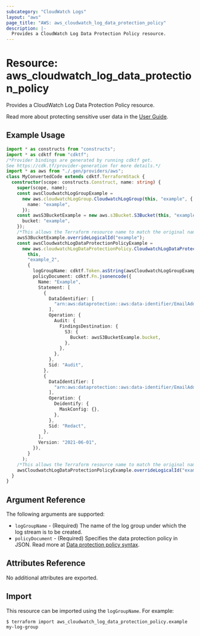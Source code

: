 ```yaml
---
subcategory: "CloudWatch Logs"
layout: "aws"
page_title: "AWS: aws_cloudwatch_log_data_protection_policy"
description: |-
  Provides a CloudWatch Log Data Protection Policy resource.
---
```


# Resource: aws_cloudwatch_log_data_protection_policy

Provides a CloudWatch Log Data Protection Policy resource.

Read more about protecting sensitive user data in the [User Guide](https://docs.aws.amazon.com/AmazonCloudWatch/latest/logs/mask-sensitive-log-data.html).

## Example Usage

```typescript
import * as constructs from "constructs";
import * as cdktf from "cdktf";
/*Provider bindings are generated by running cdktf get.
See https://cdk.tf/provider-generation for more details.*/
import * as aws from "./.gen/providers/aws";
class MyConvertedCode extends cdktf.TerraformStack {
  constructor(scope: constructs.Construct, name: string) {
    super(scope, name);
    const awsCloudwatchLogGroupExample =
      new aws.cloudwatchLogGroup.CloudwatchLogGroup(this, "example", {
        name: "example",
      });
    const awsS3BucketExample = new aws.s3Bucket.S3Bucket(this, "example_1", {
      bucket: "example",
    });
    /*This allows the Terraform resource name to match the original name. You can remove the call if you don't need them to match.*/
    awsS3BucketExample.overrideLogicalId("example");
    const awsCloudwatchLogDataProtectionPolicyExample =
      new aws.cloudwatchLogDataProtectionPolicy.CloudwatchLogDataProtectionPolicy(
        this,
        "example_2",
        {
          logGroupName: cdktf.Token.asString(awsCloudwatchLogGroupExample.name),
          policyDocument: cdktf.Fn.jsonencode({
            Name: "Example",
            Statement: [
              {
                DataIdentifier: [
                  "arn:aws:dataprotection::aws:data-identifier/EmailAddress",
                ],
                Operation: {
                  Audit: {
                    FindingsDestination: {
                      S3: {
                        Bucket: awsS3BucketExample.bucket,
                      },
                    },
                  },
                },
                Sid: "Audit",
              },
              {
                DataIdentifier: [
                  "arn:aws:dataprotection::aws:data-identifier/EmailAddress",
                ],
                Operation: {
                  Deidentify: {
                    MaskConfig: {},
                  },
                },
                Sid: "Redact",
              },
            ],
            Version: "2021-06-01",
          }),
        }
      );
    /*This allows the Terraform resource name to match the original name. You can remove the call if you don't need them to match.*/
    awsCloudwatchLogDataProtectionPolicyExample.overrideLogicalId("example");
  }
}

```

## Argument Reference

The following arguments are supported:

* `logGroupName` - (Required) The name of the log group under which the log stream is to be created.
* `policyDocument` - (Required) Specifies the data protection policy in JSON. Read more at [Data protection policy syntax](https://docs.aws.amazon.com/AmazonCloudWatch/latest/logs/mask-sensitive-log-data-start.html#mask-sensitive-log-data-policysyntax).

## Attributes Reference

No additional attributes are exported.

## Import

This resource can be imported using the `logGroupName`. For example:

```
$ terraform import aws_cloudwatch_log_data_protection_policy.example my-log-group
```

<!-- cache-key: cdktf-0.17.0-pre.15 input-dedb86337ed85b10b60406b36e4da6c8cfde5f0a30a43c4f1ae6461a61dee079 -->